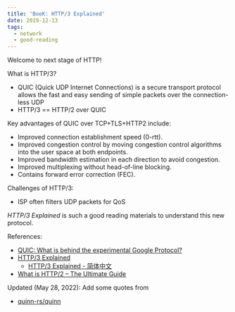 ```yaml
---
title: 'BooK: HTTP/3 Explained'
date: 2019-12-13
tags:
  - network
  - good-reading
---
```


Welcome to next stage of HTTP!

What is HTTP/3?

- QUIC (Quick UDP Internet Connections) is a secure transport protocol allows
  the fast and easy sending of simple packets over the connection-less UDP
- HTTP/3 == HTTP/2 over QUIC

Key advantages of QUIC over TCP+TLS+HTTP2 include:

- Improved connection establishment speed (0-rtt).
- Improved congestion control by moving congestion control algorithms into the
  user space at both endpoints.
- Improved bandwidth estimation in each direction to avoid congestion.
- Improved multiplexing without head-of-line blocking.
- Contains forward error correction (FEC).

Challenges of HTTP/3:

- ISP often filters UDP packets for QoS

_HTTP/3 Explained_ is such a good reading materials to understand this new
protocol.

References:

- [QUIC: What is behind the experimental Google Protocol?](https://www.ionos.com/digitalguide/hosting/technical-matters/quic-the-internet-transport-protocol-based-on-udp)
- [HTTP/3 Explained](https://http3-explained.haxx.se)
  - [HTTP/3 Explained - 简体中文](https://http3-explained.haxx.se/zh)
- [What is HTTP/2 – The Ultimate Guide](https://kinsta.com/learn/what-is-http2)

Updated (May 28, 2022): Add some quotes from

- [quinn-rs/quinn](https://quinn-rs.github.io/quinn/networking-introduction.html)
